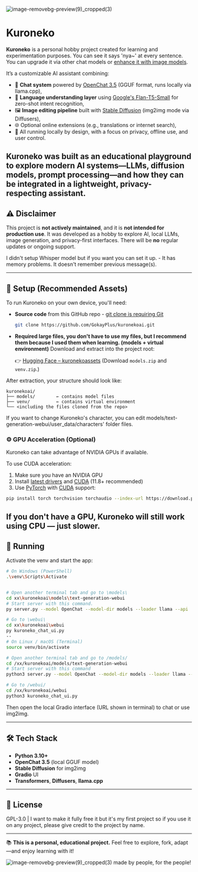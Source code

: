 ![image-removebg-preview(9)_cropped(3)](https://github.com/user-attachments/assets/8bccb6e2-d0d8-4de7-b33f-ca0a485ca5fa)
# Kuroneko
**Kuroneko** is a personal hobby project created for learning and experimentation purposes. You can see it says 'nya~' at every sentence. You can upgrade it via other chat models or [enhance it with image models](https://civitai.com/models).

It’s a customizable AI assistant combining:

- 🧠 **Chat system** powered by [OpenChat 3.5](https://huggingface.co/openchat/openchat_3.5) (GGUF format, runs locally via llama.cpp),
- 🧾 **Language understanding layer** using [Google's Flan-T5-Small](https://huggingface.co/google/flan-t5-small) for zero-shot intent recognition,
- 🖼️ **Image editing pipeline** built with [Stable Diffusion](https://github.com/CompVis/stable-diffusion) (img2img mode via Diffusers),
- 🌐 Optional online extensions (e.g., translations or internet search),
- 🔐 All running locally by design, with a focus on privacy, offline use, and user control.

Kuroneko was built as an educational playground to explore modern AI systems—LLMs, diffusion models, prompt processing—and how they can be integrated in a lightweight, privacy-respecting assistant.
---

## ⚠️ Disclaimer

This project is **not actively maintained**, and it is **not intended for production use**.
It was developed as a hobby to explore AI, local LLMs, image generation, and privacy-first interfaces.
There will be **no** regular updates or ongoing support.

I didn't setup Whisper model but if you want you can set it up. - 
It has memory problems. It doesn't remember previous message(s).

---

## 🔧 Setup (Recommended Assets)

To run Kuroneko on your own device, you'll need:

* **Source code** from this GitHub repo - [git clone is requiring Git](https://git-scm.com/downloads)

  ```bash
  git clone https://github.com/GokayPlus/kuronekoai.git
  ```

* **Required large files, you don't have to use my files, but I recommend them because I used them when learning. (models + virtual environment)**
  Download and extract into the project root:

  👉 [Hugging Face – kuronekoassets](https://huggingface.co/CanPlus/kuronekoassets/tree/main)
  (Download `models.zip` and `venv.zip`.)

After extraction, your structure should look like:

```
kuronekoai/
├── models/        ← contains model files
├── venv/          ← contains virtual environment
└── <including the files cloned from the repo>
```

If you want to change Kuroneko's character, you can edit models/text-generation-webui/user_data/characters' folder files.

### ⚙️ GPU Acceleration (Optional)

Kuroneko can take advantage of NVIDIA GPUs if available.

To use CUDA acceleration:
1. Make sure you have an NVIDIA GPU
2. Install [latest drivers](https://www.nvidia.com/download/index.aspx/) and [CUDA](https://developer.nvidia.com/cuda-downloads) (11.8+ recommended)
3. Use [PyTorch](https://pytorch.org/get-started/locally/) with [CUDA](https://developer.nvidia.com/cuda-downloads) support:

```bash
pip install torch torchvision torchaudio --index-url https://download.pytorch.org/whl/cu118
```
If you don't have a GPU, Kuroneko will still work using CPU — just slower.
---

## 🚀 Running

Activate the venv and start the app:

```bash
# On Windows (PowerShell)
.\venv\Scripts\Activate


# Open another terminal tab and go to \models\
cd xx\kuronekoai\models\text-generation-webui
# Start server with this command.
py server.py --model OpenChat --model-dir models --loader llama --api

# Go to \webui\
cd xx\kuronekoai\webui
py kuroneko_chat_ui.py
--
# On Linux / macOS (Terminal)
source venv/bin/activate

# Open another terminal tab and go to /models/
cd /xx/kuronekoai/models/text-generation-webui
# Start server with this command
python3 server.py --model OpenChat --model-dir models --loader llama --api

# Go to /webui/
cd /xx/kuronekoai/webui
python3 kuroneko_chat_ui.py
```
Then open the local Gradio interface (URL shown in terminal) to chat or use img2img.

---

## 🛠️ Tech Stack

* **Python 3.10+**
* **OpenChat 3.5** (local GGUF model)
* **Stable Diffusion** for img2img
* **Gradio** UI
* **Transformers**, **Diffusers**, **llama.cpp**

---

## 📄 License

GPL-3.0 |
I want to make it fully free it but it's my first project so if you use it on any project, please give credit to the project by name.


---

📚 **This is a personal, educational project.**
Feel free to explore, fork, adapt—and enjoy learning with it!

![image-removebg-preview(9)_cropped(3)](https://github.com/user-attachments/assets/8bccb6e2-d0d8-4de7-b33f-ca0a485ca5fa)
made by people, for the people!
